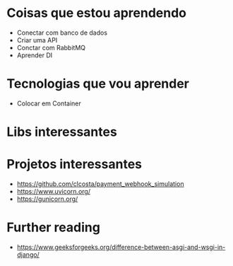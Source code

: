 # Coisas que estou aprendendo

- Conectar com banco de dados
- Criar uma API
- Conctar com RabbitMQ
- Aprender DI

# Tecnologias que vou aprender
- Colocar em Container


# Libs interessantes


# Projetos interessantes
- https://github.com/clcosta/payment_webhook_simulation
- https://www.uvicorn.org/
- https://gunicorn.org/


# Further reading
- https://www.geeksforgeeks.org/difference-between-asgi-and-wsgi-in-django/